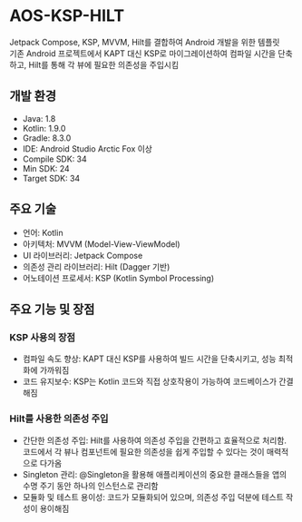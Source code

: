 # AOS-KSP-HILT

Jetpack Compose, KSP, MVVM, Hilt를 결합하여 Android 개발을 위한 템플릿<br>
기존 Android 프로젝트에서 KAPT 대신 KSP로 마이그레이션하여 컴파일 시간을 단축하고, Hilt를 통해 각 뷰에 필요한 의존성을 주입시킴<br>

## 개발 환경
- Java: 1.8
- Kotlin: 1.9.0
- Gradle: 8.3.0
- IDE: Android Studio Arctic Fox 이상
- Compile SDK: 34
- Min SDK: 24
- Target SDK: 34 

## 주요 기술
- 언어: Kotlin
- 아키텍처: MVVM (Model-View-ViewModel)
- UI 라이브러리: Jetpack Compose
- 의존성 관리 라이브러리: Hilt (Dagger 기반)
- 어노테이션 프로세서: KSP (Kotlin Symbol Processing)

## 주요 기능 및 장점
### KSP 사용의 장점
- 컴파일 속도 향상: KAPT 대신 KSP를 사용하여 빌드 시간을 단축시키고, 성능 최적화에 가까워짐
- 코드 유지보수: KSP는 Kotlin 코드와 직접 상호작용이 가능하여 코드베이스가 간결해짐

### Hilt를 사용한 의존성 주입
- 간단한 의존성 주입: Hilt를 사용하여 의존성 주입을 간편하고 효율적으로 처리함. 코드에서 각 뷰나 컴포넌트에 필요한 의존성을 쉽게 주입할 수 있다는 것이 매력적으로 다가옴
- Singleton 관리: @Singleton을 활용해 애플리케이션의 중요한 클래스들을 앱의 수명 주기 동안 하나의 인스턴스로 관리함
- 모듈화 및 테스트 용이성: 코드가 모듈화되어 있으며, 의존성 주입 덕분에 테스트 작성이 용이해짐